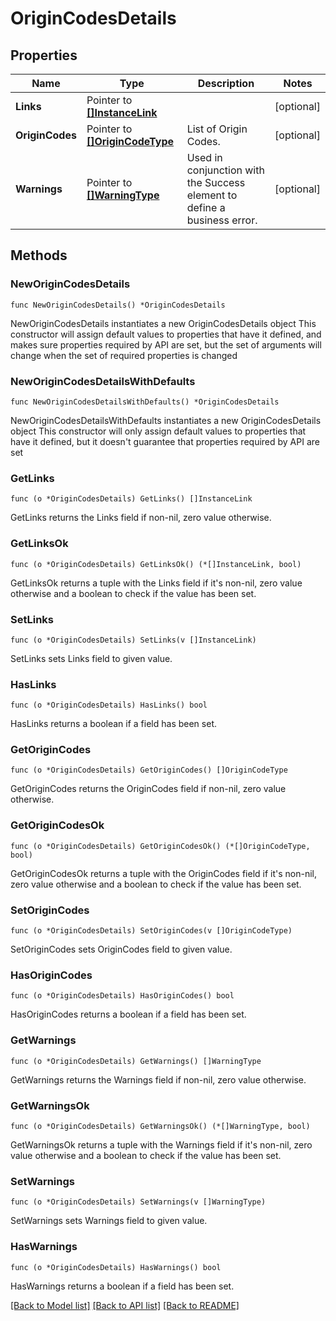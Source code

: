 # OriginCodesDetails

## Properties

Name | Type | Description | Notes
------------ | ------------- | ------------- | -------------
**Links** | Pointer to [**[]InstanceLink**](InstanceLink.md) |  | [optional] 
**OriginCodes** | Pointer to [**[]OriginCodeType**](OriginCodeType.md) | List of Origin Codes. | [optional] 
**Warnings** | Pointer to [**[]WarningType**](WarningType.md) | Used in conjunction with the Success element to define a business error. | [optional] 

## Methods

### NewOriginCodesDetails

`func NewOriginCodesDetails() *OriginCodesDetails`

NewOriginCodesDetails instantiates a new OriginCodesDetails object
This constructor will assign default values to properties that have it defined,
and makes sure properties required by API are set, but the set of arguments
will change when the set of required properties is changed

### NewOriginCodesDetailsWithDefaults

`func NewOriginCodesDetailsWithDefaults() *OriginCodesDetails`

NewOriginCodesDetailsWithDefaults instantiates a new OriginCodesDetails object
This constructor will only assign default values to properties that have it defined,
but it doesn't guarantee that properties required by API are set

### GetLinks

`func (o *OriginCodesDetails) GetLinks() []InstanceLink`

GetLinks returns the Links field if non-nil, zero value otherwise.

### GetLinksOk

`func (o *OriginCodesDetails) GetLinksOk() (*[]InstanceLink, bool)`

GetLinksOk returns a tuple with the Links field if it's non-nil, zero value otherwise
and a boolean to check if the value has been set.

### SetLinks

`func (o *OriginCodesDetails) SetLinks(v []InstanceLink)`

SetLinks sets Links field to given value.

### HasLinks

`func (o *OriginCodesDetails) HasLinks() bool`

HasLinks returns a boolean if a field has been set.

### GetOriginCodes

`func (o *OriginCodesDetails) GetOriginCodes() []OriginCodeType`

GetOriginCodes returns the OriginCodes field if non-nil, zero value otherwise.

### GetOriginCodesOk

`func (o *OriginCodesDetails) GetOriginCodesOk() (*[]OriginCodeType, bool)`

GetOriginCodesOk returns a tuple with the OriginCodes field if it's non-nil, zero value otherwise
and a boolean to check if the value has been set.

### SetOriginCodes

`func (o *OriginCodesDetails) SetOriginCodes(v []OriginCodeType)`

SetOriginCodes sets OriginCodes field to given value.

### HasOriginCodes

`func (o *OriginCodesDetails) HasOriginCodes() bool`

HasOriginCodes returns a boolean if a field has been set.

### GetWarnings

`func (o *OriginCodesDetails) GetWarnings() []WarningType`

GetWarnings returns the Warnings field if non-nil, zero value otherwise.

### GetWarningsOk

`func (o *OriginCodesDetails) GetWarningsOk() (*[]WarningType, bool)`

GetWarningsOk returns a tuple with the Warnings field if it's non-nil, zero value otherwise
and a boolean to check if the value has been set.

### SetWarnings

`func (o *OriginCodesDetails) SetWarnings(v []WarningType)`

SetWarnings sets Warnings field to given value.

### HasWarnings

`func (o *OriginCodesDetails) HasWarnings() bool`

HasWarnings returns a boolean if a field has been set.


[[Back to Model list]](../README.md#documentation-for-models) [[Back to API list]](../README.md#documentation-for-api-endpoints) [[Back to README]](../README.md)


